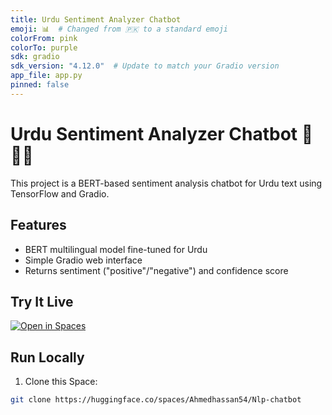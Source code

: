 ```yaml
---
title: Urdu Sentiment Analyzer Chatbot
emoji: 📊  # Changed from 🇵🇰 to a standard emoji
colorFrom: pink
colorTo: purple
sdk: gradio
sdk_version: "4.12.0"  # Update to match your Gradio version
app_file: app.py
pinned: false
---
```


# Urdu Sentiment Analyzer Chatbot 🤖🇵🇰

This project is a BERT-based sentiment analysis chatbot for Urdu text using TensorFlow and Gradio.

## Features
- BERT multilingual model fine-tuned for Urdu
- Simple Gradio web interface
- Returns sentiment ("positive"/"negative") and confidence score

## Try It Live
[![Open in Spaces](https://img.shields.io/badge/🤗-Open%20in%20Spaces-blue.svg)](https://huggingface.co/spaces/Ahmedhassan54/Nlp-chatbot)

## Run Locally
1. Clone this Space:
```bash
git clone https://huggingface.co/spaces/Ahmedhassan54/Nlp-chatbot
